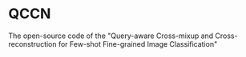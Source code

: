 # QCCN
The open-source code of the "Query-aware Cross-mixup and Cross-reconstruction for Few-shot Fine-grained Image Classification" 
